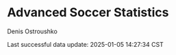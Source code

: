 # Advanced Soccer Statistics
Denis Ostroushko

<!-- gfm -->

Last successful data update: 2025-01-05 14:27:34 CST
